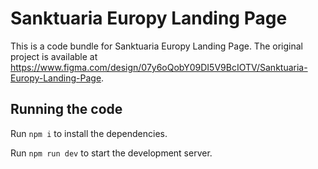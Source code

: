 
  # Sanktuaria Europy Landing Page

  This is a code bundle for Sanktuaria Europy Landing Page. The original project is available at https://www.figma.com/design/07y6oQobY09DI5V9BcIOTV/Sanktuaria-Europy-Landing-Page.

  ## Running the code

  Run `npm i` to install the dependencies.

  Run `npm run dev` to start the development server.
  